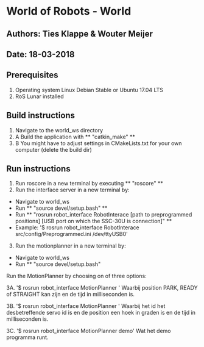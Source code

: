 # World of Robots - World

## Authors: Ties Klappe & Wouter Meijer

## Date: 18-03-2018

## Prerequisites

1. Operating system Linux Debian Stable or Ubuntu 17.04 LTS
2. RoS Lunar installed

## Build instructions

1. Navigate to the world_ws directory
2. A Build the application with ** "catkin_make" **
2. B You might have to adjust settings in CMakeLists.txt for your own computer (delete the build dir)

## Run instructions

1. Run roscore in a new terminal by executing ** "roscore" **
2. Run the interface server in a new terminal by:
- Navigate to world_ws
- Run ** "source devel/setup.bash" **
- Run ** "rosrun robot_interface RobotInterace [path to preprogrammed positions] [USB port on which the SSC-30U is connection]" ** 
- Example: '$ rosrun robot_interface RobotInterace src/config/Preprogrammed.ini /dev/ttyUSB0'
3. Run the motionplanner in a new terminal by:
- Navigate to world_ws
- Run ** "source devel/setup.bash"

Run the MotionPlanner by choosing on of three options:

3A. '$ rosrun robot_interface MotionPlanner <position> <time>'
            Waarbij position PARK, READY of STRAIGHT kan zijn en de tijd in milliseconden is.

3B. '$ rosrun robot_interface MotionPlanner <idA> <positionA> <idB> <positionB> <idC> <positionC> <idD> <positionD> <idE> <positionE> <time> '
        Waarbij het id het desbetreffende servo id is en de position een hoek in graden is en de tijd in milliseconden is.

3C. '$ rosrun robot_interface MotionPlanner demo'
        Wat het demo programma runt.